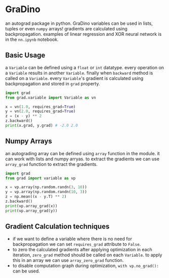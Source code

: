 # GraDino
an autograd package in python. GraDino variables can be used in lists, tuples or even `numpy` arrays!
gradients are calculated using backpropagation. examples of linear regression and XOR neural network is in the `nn.ipynb` notebook.
## Basic Usage
a `Variable` can be defined using a `float` or `int` datatype. every operation on a `Variable` results in another `Variable`. finally when `backward` method is called on a `Variable`. every `Variable`'s gradient is calculated using backpropagation and stored in `grad` property.
```python
import grad
from grad.variable import Variable as vn

x = vn(1.0, requires_grad=True)
y = vn(2.0, requires_grad=True)
z = (x - y) ** 2
z.backward()
print(x.grad, y.grad) # -2.0 2.0
````

## Numpy Arrays
an autograding array can be defined using `array` function in the module. it can work with lists and numpy arryas. to extract the gradients we can use `array_grad` function to extract the gradients.
```python
import grad
from grad import variable as vp

x = vp.array(np.random.randn(3, 10))
y = vp.array(np.random.randn(10, 3))
z = np.mean((x - y.T) ** 2)
z.backward()
print(vp.array_grad(x))
print(vp.array_grad(y))
```
## Gradient Calculation techniques
* if we want to define a variable where there is no need for backpropagation we can set `requires_grad` attribute to `False`.
* to zero the calculated gradients after applying optimization in each iteration, `zero_grad` method should be called on each `Variable`. to apply this in an array we can use `array_zero_grad` function.
* to disable computation graph during optimization, `with vp.no_grad():` can be used.
